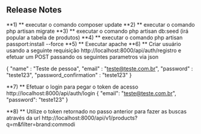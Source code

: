## Release Notes

**1) ** executar o comando composer update
**2) ** executar o comando php artisan migrate
**3) ** executar o comando php artisan db:seed (irá popular a tabela de produtos)
**4) ** executar o comando php artisan passport:install --force 
**5) ** Executar apache
**6) ** Criar usuário usando a seguinte requisição http://localhost:8000/api/auth/registro e efetuar um POST passando os seguintes parametros via json

{
  "name"  	  : "Teste de pessoa",
  "email"     : "teste@teste.com.br",
  "password"  : "teste123",
  "password_confirmation"  : "teste123"
}

**7) ** Efetuar o login para pegar o token de acesso http://localhost:8000/api/auth/login
{
  "email": "teste@teste.com.br",
  "password": "teste123"
}

**8) ** Utilize o token retornado no passo anterior para fazer as buscas através da url http://localhost:8000/api/v1/products?q=m&filter=brand:commodi
